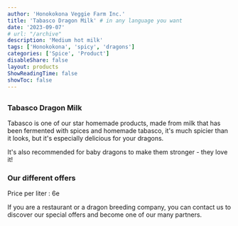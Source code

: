 ```yaml
---
author: 'Honokokona Veggie Farm Inc.'
title: 'Tabasco Dragon Milk' # in any language you want
date: '2023-09-07'
# url: "/archive"
description: 'Medium hot milk'
tags: ['Honokokona', 'spicy', 'dragons']
categories: ['Spice', 'Product']
disableShare: false
layout: products
ShowReadingTime: false
showToc: false
---
```

##
### Tabasco Dragon Milk

Tabasco is one of our star homemade products, made from milk that has been fermented with spices and homemade tabasco, it's much spicier than it looks, but it's especially delicious for your dragons.

It's also recommended for baby dragons to make them stronger - they love it!


### Our different offers

Price per liter : 6e

If you are a restaurant or a dragon breeding company, you can contact us to discover our special offers and become one of our many partners.

